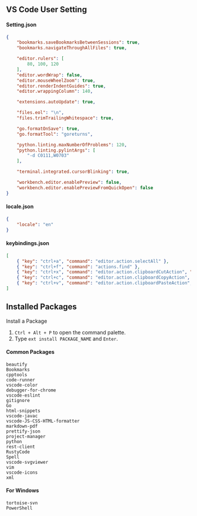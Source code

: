 
## VS Code User Setting

#### Setting.json
```json
{
    "bookmarks.saveBookmarksBetweenSessions": true,
    "bookmarks.navigateThroughAllFiles": true,

    "editor.rulers": [
        80, 100, 120
    ],
    "editor.wordWrap": false,
    "editor.mouseWheelZoom": true,
    "editor.renderIndentGuides": true,
    "editor.wrappingColumn": 140,

    "extensions.autoUpdate": true,

    "files.eol": "\n",
    "files.trimTrailingWhitespace": true,

    "go.formatOnSave": true,
    "go.formatTool": "goreturns",

    "python.linting.maxNumberOfProblems": 120,
    "python.linting.pylintArgs": [
        "-d C0111,W0703"
    ],

    "terminal.integrated.cursorBlinking": true,

    "workbench.editor.enablePreview": false,
    "workbench.editor.enablePreviewFromQuickOpen": false
}
```

#### locale.json
```json
{
    "locale": "en"
}
```

#### keybindings.json
```json
[
    { "key": "ctrl+a", "command": "editor.action.selectAll" },
    { "key": "ctrl+f", "command": "actions.find" },
    { "key": "ctrl+x", "command": "editor.action.clipboardCutAction", "when": "editorTextFocus" },
    { "key": "ctrl+c", "command": "editor.action.clipboardCopyAction", "when": "editorTextFocus" },
    { "key": "ctrl+v", "command": "editor.action.clipboardPasteAction", "when": "editorTextFocus" }
]
```


## Installed Packages

Install a Package
1. `Ctrl + Alt + P` to open the command palette.
2. Type `ext install PACKAGE_NAME` and `Enter`.

#### Common Packages

```
beautify
Bookmarks
cpptools
code-runner
vscode-color
debugger-for-chrome
vscode-eslint
gitignore
Go
html-snippets
vscode-javac
vscode-JS-CSS-HTML-formatter
markdown-pdf
prettify-json
project-manager
python
rest-client
RustyCode
Spell
vscode-svgviewer
vim
vscode-icons
xml
```

#### For Windows

```
tortoise-svn
PowerShell
```
